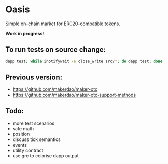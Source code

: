 # Oasis

Simple on-chain market for ERC20-compatible tokens.

**Work in progress!**

## To run tests on source change:
```bash
dapp test; while inotifywait -e close_write src/*; do dapp test; done
```

## Previous version:
- https://github.com/makerdao/maker-otc
- https://github.com/makerdao/maker-otc-support-methods

## Todo:
- more test scenarios
- safe math
- position
- discuss tick semantics
- events
- utility contract
- use grc to colorise dapp output
